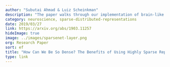 ```yaml
---
author: "Subutai Ahmad & Luiz Scheinkman"
description: "The paper walks through our implementation of brain-like SDRs in practical systems as a proof of concept. We implemented a sparse layer that can be dropped into existing deep learning and convolutional networks. We then trained sparse networks with back propagation, validated them with popular datasets and tested their accuracy with noisy images and sounds."
category: neuroscience, sparse-distributed-representations
date: 2019/03/27
link: https://arxiv.org/abs/1903.11257
hideImage: true
image: ../images/sparsenet-layer.png
org: Research Paper
sort: ef
title: "How Can We Be So Dense? The Benefits of Using Highly Sparse Representations"
type: link
---
```

